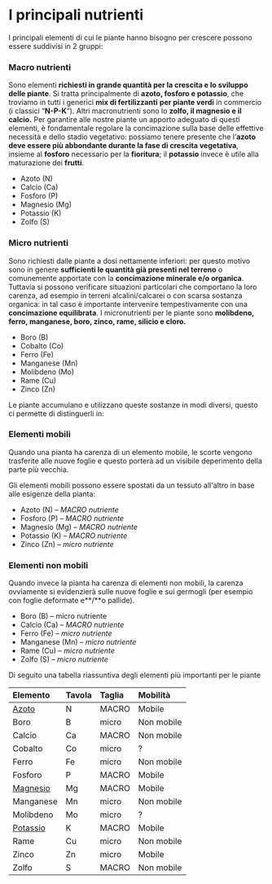# I principali nutrienti

I principali elementi di cui le piante hanno bisogno per crescere possono essere suddivisi in 2 gruppi:

### Macro nutrienti

Sono elementi **richiesti in grande quantità per la crescita e lo sviluppo delle piante**. Si tratta principalmente di **azoto, fosforo e potassio**, che troviamo in tutti i generici **mix di fertilizzanti** **per piante verdi** in commercio \(i classici “**N-P-K**“\).  Altri macronutrienti sono lo **zolfo, il magnesio e il calcio.** Per garantire alle nostre piante un apporto adeguato di questi elementi, è fondamentale regolare la concimazione sulla base delle effettive necessità e dello stadio vegetativo: possiamo tenere presente che l’**azoto deve essere più abbondante durante la fase di crescita vegetativa**, insieme al **fosforo** necessario per la **fioritura**; il **potassio** invece è utile alla maturazione dei **frutti**.

* Azoto \(N\)
* Calcio \(Ca\)
* Fosforo \(P\)
* Magnesio \(Mg\)
* Potassio \(K\)
* Zolfo \(S\)

### Micro nutrienti

Sono richiesti dalle piante a dosi nettamente inferiori: per questo motivo sono in genere **sufficienti le quantità già presenti nel terreno** o comunemente apportate con la **concimazione minerale e/o organica**. Tuttavia si possono verificare situazioni particolari che comportano la loro carenza, ad esempio in terreni alcalini/calcarei o con scarsa sostanza organica: in tal caso è importante intervenire tempestivamente con una **concimazione equilibrata**. I micronutrienti per le piante sono **molibdeno, ferro, manganese, boro, zinco, rame, silicio e cloro.**

* Boro \(B\)
* Cobalto \(Co\)
* Ferro \(Fe\)
* Manganese \(Mn\)
* Molibdeno \(Mo\)
* Rame \(Cu\)
* Zinco \(Zn\)

Le piante accumulano e utilizzano queste sostanze in modi diversi, questo ci permette di distinguerli in:

### Elementi mobili

Quando una pianta ha carenza di un elemento mobile, le scorte vengono trasferite alle nuove foglie e questo porterà ad un visibile deperimento della parte più vecchia.

Gli elementi mobili possono essere spostati da un tessuto all'altro in base alle esigenze della pianta:

* Azoto \(N\) – _MACRO nutriente_
* Fosforo \(P\) – _MACRO nutriente_
* Magnesio \(Mg\) – _MACRO nutriente_
* Potassio \(K\) – _MACRO nutriente_
* Zinco \(Zn\) – _micro nutriente_

### **Elementi non mobili**

Quando invece la pianta ha carenza di elementi non mobili, la carenza ovviamente si evidenzierà sulle nuove foglie e sui germogli \(per esempio con foglie deformate e**/**o pallide\).

* Boro \(B\) – micro nutriente
* Calcio \(Ca\) – _MACRO nutriente_
* Ferro \(Fe\) – _micro nutriente_
* Manganese \(Mn\) – _micro nutriente_
* Rame \(Cu\) – _micro nutriente_
* Zolfo \(S\) – _micro nutriente_

Di seguito una tabella riassuntiva degli elementi più importanti per le piante

| Elemento | Tavola | Taglia | Mobilità |
| :--- | :--- | :--- | :--- |
| [Azoto](../carenze-nutrizionali/azoto.md) | N | MACRO | Mobile |
| Boro | B | micro | Non mobile |
| Calcio | Ca | MACRO | Non mobile |
| Cobalto | Co | micro | ? |
| Ferro | Fe | micro | Non mobile |
| Fosforo | P | MACRO | Mobile |
| [Magnesio](../carenze-nutrizionali/magnesio.md) | Mg | MACRO | Mobile |
| Manganese | Mn | micro | Non mobile |
| Molibdeno | Mo | micro | ? |
| [Potassio](../carenze-nutrizionali/potassio.md) | K | MACRO | Mobile |
| Rame | Cu | micro | Non mobile |
| Zinco | Zn | micro | Mobile |
| Zolfo | S | MACRO | Non mobile |




